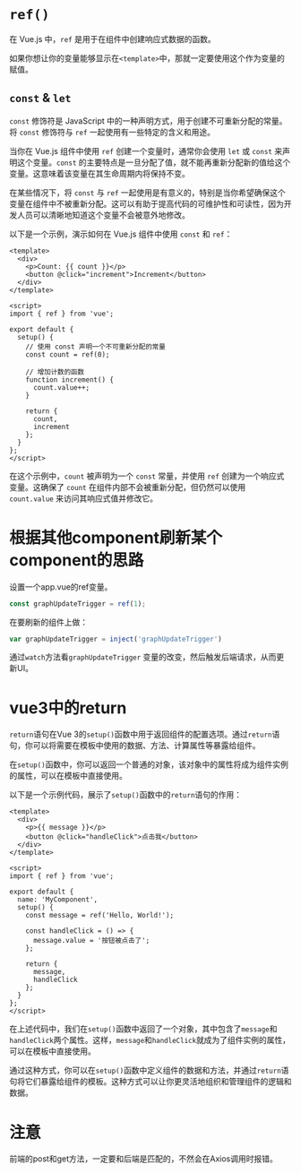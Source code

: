 # `ref()`
在 Vue.js 中，`ref` 是用于在组件中创建响应式数据的函数。

如果你想让你的变量能够显示在`<template>`中，那就一定要使用这个作为变量的赋值。
## `const` & `let`
`const` 修饰符是 JavaScript 中的一种声明方式，用于创建不可重新分配的常量。将 `const` 修饰符与 `ref` 一起使用有一些特定的含义和用途。

当你在 Vue.js 组件中使用 `ref` 创建一个变量时，通常你会使用 `let` 或 `const` 来声明这个变量。`const` 的主要特点是一旦分配了值，就不能再重新分配新的值给这个变量。这意味着该变量在其生命周期内将保持不变。

在某些情况下，将 `const` 与 `ref` 一起使用是有意义的，特别是当你希望确保这个变量在组件中不被重新分配。这可以有助于提高代码的可维护性和可读性，因为开发人员可以清晰地知道这个变量不会被意外地修改。

以下是一个示例，演示如何在 Vue.js 组件中使用 `const` 和 `ref`：

```vue
<template>
  <div>
    <p>Count: {{ count }}</p>
    <button @click="increment">Increment</button>
  </div>
</template>

<script>
import { ref } from 'vue';

export default {
  setup() {
    // 使用 const 声明一个不可重新分配的常量
    const count = ref(0);

    // 增加计数的函数
    function increment() {
      count.value++;
    }

    return {
      count,
      increment
    };
  }
};
</script>
```

在这个示例中，`count` 被声明为一个 `const` 常量，并使用 `ref` 创建为一个响应式变量。这确保了 `count` 在组件内部不会被重新分配，但仍然可以使用 `count.value` 来访问其响应式值并修改它。
# 根据其他component刷新某个component的思路

设置一个app.vue的ref变量。
```Vue.js
const graphUpdateTrigger = ref(1);
```
在要刷新的组件上做：
```Vue.js
var graphUpdateTrigger = inject('graphUpdateTrigger')
```
通过`watch`方法看`graphUpdateTrigger` 变量的改变，然后触发后端请求，从而更新UI。

# vue3中的return
`return`语句在Vue 3的`setup()`函数中用于返回组件的配置选项。通过`return`语句，你可以将需要在模板中使用的数据、方法、计算属性等暴露给组件。

在`setup()`函数中，你可以返回一个普通的对象，该对象中的属性将成为组件实例的属性，可以在模板中直接使用。

以下是一个示例代码，展示了`setup()`函数中的`return`语句的作用：

```vue
<template>
  <div>
    <p>{{ message }}</p>
    <button @click="handleClick">点击我</button>
  </div>
</template>

<script>
import { ref } from 'vue';

export default {
  name: 'MyComponent',
  setup() {
    const message = ref('Hello, World!');

    const handleClick = () => {
      message.value = '按钮被点击了';
    };

    return {
      message,
      handleClick
    };
  }
};
</script>
```

在上述代码中，我们在`setup()`函数中返回了一个对象，其中包含了`message`和`handleClick`两个属性。这样，`message`和`handleClick`就成为了组件实例的属性，可以在模板中直接使用。

通过这种方式，你可以在`setup()`函数中定义组件的数据和方法，并通过`return`语句将它们暴露给组件的模板。这种方式可以让你更灵活地组织和管理组件的逻辑和数据。
# 注意

前端的post和get方法，一定要和后端是匹配的，不然会在Axios调用时报错。
